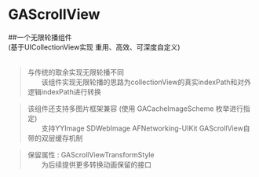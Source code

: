 # GAScrollView

##一个无限轮播组件 </br>
(基于UICollectionView实现 重用、高效、可深度自定义) </br></br>
> 与传统的取余实现无限轮播不同 </br>
&emsp;&emsp;该组件实现无限轮播的思路为collectionView的真实indexPath和对外逻辑indexPath进行转换 </br>


> 该组件还支持多图片框架兼容 (使用 GACacheImageScheme 枚举进行指定) </br>
&emsp;&emsp;支持YYImage SDWebImage AFNetworking-UIKit GAScrollView自带的双层缓存机制 </br>

> 保留属性 : GAScrollViewTransformStyle </br>
&emsp;&emsp;为后续提供更多转换动画保留的接口
